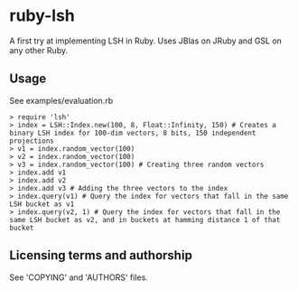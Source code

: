 ruby-lsh
========

A first try at implementing LSH in Ruby. Uses JBlas on JRuby and GSL on any other Ruby.

Usage
-----

See examples/evaluation.rb

    > require 'lsh'
    > index = LSH::Index.new(100, 8, Float::Infinity, 150) # Creates a binary LSH index for 100-dim vectors, 8 bits, 150 independent projections
    > v1 = index.random_vector(100)
    > v2 = index.random_vector(100)
    > v3 = index.random_vector(100) # Creating three random vectors
    > index.add v1
    > index.add v2
    > index.add v3 # Adding the three vectors to the index
    > index.query(v1) # Query the index for vectors that fall in the same LSH bucket as v1
    > index.query(v2, 1) # Query the index for vectors that fall in the same LSH bucket as v2, and in buckets at hamming distance 1 of that bucket

Licensing terms and authorship
------------------------------

See 'COPYING' and 'AUTHORS' files.
